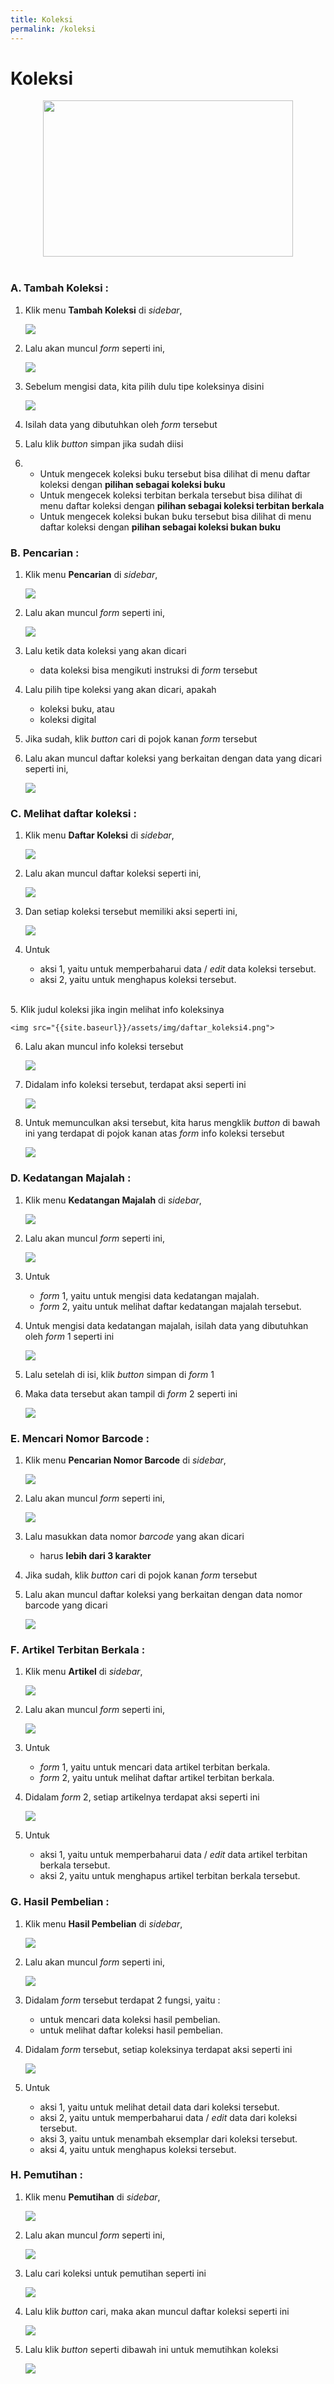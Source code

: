 ```yaml
---
title: Koleksi
permalink: /koleksi
---
```


# **Koleksi**

<center><img src="{{site.baseurl}}/assets/img/koleksi_modul.jpg" width="400px" height="250px"></center>


<br>

### A. Tambah Koleksi :

1. Klik menu **Tambah Koleksi** di *sidebar*,

	<img src="{{site.baseurl}}/assets/img/tambah_koleksi1.png">

2. Lalu akan muncul *form* seperti ini,

	<img src="{{site.baseurl}}/assets/img/tambah_koleksi2.png">

3. Sebelum mengisi data, kita pilih dulu tipe koleksinya disini

	<img src="{{site.baseurl}}/assets/img/tambah_koleksi3.png">

4. Isilah data yang dibutuhkan oleh *form* tersebut

5. Lalu klik *button* simpan jika sudah diisi

6.  - Untuk mengecek koleksi buku tersebut bisa dilihat di menu daftar koleksi dengan **pilihan sebagai koleksi buku**
	- Untuk mengecek koleksi terbitan berkala tersebut bisa dilihat di menu daftar koleksi dengan **pilihan sebagai koleksi terbitan berkala**
	- Untuk mengecek koleksi bukan buku tersebut bisa dilihat di menu daftar koleksi dengan **pilihan sebagai koleksi bukan buku**

### B. Pencarian :

1. Klik menu **Pencarian** di *sidebar*,
	
	<img src="{{site.baseurl}}/assets/img/pencarian_koleksi1.png">

2. Lalu akan muncul *form* seperti ini,

	<img src="{{site.baseurl}}/assets/img/pencarian_koleksi2.png">

3. Lalu ketik data koleksi yang akan dicari
	- data koleksi bisa mengikuti instruksi di *form* tersebut

4. Lalu pilih tipe koleksi yang akan dicari, apakah
	- koleksi buku, atau
	- koleksi digital	

5. Jika sudah, klik *button* cari di pojok kanan *form* tersebut

6. Lalu akan muncul daftar koleksi yang berkaitan dengan data yang dicari seperti ini,

	<img src="{{site.baseurl}}/assets/img/pencarian_koleksi3.png">


### C. Melihat daftar koleksi :

1. Klik menu **Daftar Koleksi** di *sidebar*,
	
	<img src="{{site.baseurl}}/assets/img/daftar_koleksi1.png">

2. Lalu akan muncul daftar koleksi seperti ini,

	<img src="{{site.baseurl}}/assets/img/daftar_koleksi2.png">

3. Dan setiap koleksi tersebut memiliki aksi seperti ini,

	<img src="{{site.baseurl}}/assets/img/daftar_koleksi3.png"> 

4. Untuk 	
	- aksi 1, yaitu untuk memperbaharui data / *edit* data koleksi tersebut.
	- aksi 2, yaitu untuk menghapus koleksi tersebut.
<br>
5. Klik judul koleksi jika ingin melihat info koleksinya	

	<img src="{{site.baseurl}}/assets/img/daftar_koleksi4.png"> 

6. 	Lalu akan muncul info koleksi tersebut

	<img src="{{site.baseurl}}/assets/img/daftar_koleksi5.png"> 

7. Didalam info koleksi tersebut, terdapat aksi seperti ini
	
	<img src="{{site.baseurl}}/assets/img/daftar_koleksi6.png"> 	

8. Untuk memunculkan aksi tersebut, kita harus mengklik *button* di bawah ini yang terdapat di pojok kanan atas *form* info koleksi tersebut

	<img src="{{site.baseurl}}/assets/img/daftar_koleksi7.png"> 


### D. Kedatangan Majalah :

1. Klik menu **Kedatangan Majalah** di *sidebar*,
	
	<img src="{{site.baseurl}}/assets/img/kedatangan_majalah1.png">

2. Lalu akan muncul *form* seperti ini,

	<img src="{{site.baseurl}}/assets/img/kedatangan_majalah2.png">

4. Untuk 		
	- *form* 1, yaitu untuk mengisi data kedatangan majalah.
	- *form* 2, yaitu untuk melihat daftar kedatangan majalah tersebut.

5. Untuk mengisi data kedatangan majalah, isilah data yang dibutuhkan oleh *form* 1 seperti ini

	<img src="{{site.baseurl}}/assets/img/kedatangan_majalah3.png"> 

6. Lalu setelah di isi, klik *button* simpan di *form* 1

7. Maka data tersebut akan tampil di *form* 2 seperti ini

	<img src="{{site.baseurl}}/assets/img/kedatangan_majalah4.png"> 


### E. Mencari Nomor Barcode :

1. Klik menu **Pencarian Nomor Barcode** di *sidebar*,
	
	<img src="{{site.baseurl}}/assets/img/pencarian_nomor_barcode1.png">

2. Lalu akan muncul *form* seperti ini,

	<img src="{{site.baseurl}}/assets/img/pencarian_nomor_barcode2.png">

3. Lalu masukkan data nomor *barcode* yang akan dicari	
	-  harus **lebih dari 3 karakter**

4. Jika sudah, klik *button* cari di pojok kanan *form* tersebut

5. Lalu akan muncul daftar koleksi yang berkaitan dengan data nomor barcode yang dicari

	<img src="{{site.baseurl}}/assets/img/pencarian_nomor_barcode3.png">


### F. Artikel Terbitan Berkala :

1. Klik menu **Artikel** di *sidebar*,
	
	<img src="{{site.baseurl}}/assets/img/artikel_berita1.png">

2. Lalu akan muncul *form* seperti ini,

	<img src="{{site.baseurl}}/assets/img/artikel_berita2.png">

3. Untuk 		
	- *form* 1, yaitu untuk mencari data artikel terbitan berkala.
	- *form* 2, yaitu untuk melihat daftar artikel terbitan berkala.

4. Didalam *form* 2, setiap artikelnya terdapat aksi seperti ini
	
	<img src="{{site.baseurl}}/assets/img/artikel_berita3.png"> 	

5. Untuk 	
	- aksi 1, yaitu untuk memperbaharui data / *edit* data artikel terbitan berkala tersebut.
	- aksi 2, yaitu untuk menghapus artikel terbitan berkala tersebut.


### G. Hasil Pembelian :

1. Klik menu **Hasil Pembelian** di *sidebar*,
	
	<img src="{{site.baseurl}}/assets/img/hasil_pembelian1.png">

2. Lalu akan muncul *form* seperti ini,

	<img src="{{site.baseurl}}/assets/img/hasil_pembelian2.png">

3. Didalam *form* tersebut terdapat 2 fungsi, yaitu : 		
	- untuk mencari data koleksi hasil pembelian.
	- untuk melihat daftar koleksi hasil pembelian.

4. Didalam *form* tersebut, setiap koleksinya terdapat aksi seperti ini
	
	<img src="{{site.baseurl}}/assets/img/hasil_pembelian3.png"> 	

5. Untuk 	
	- aksi 1, yaitu untuk melihat detail data dari koleksi tersebut.
	- aksi 2, yaitu untuk memperbaharui data / *edit* data dari koleksi tersebut.
	- aksi 3, yaitu untuk menambah eksemplar dari koleksi tersebut.
	- aksi 4, yaitu untuk menghapus koleksi tersebut.


### H. Pemutihan :

1. Klik menu **Pemutihan** di *sidebar*,
	
	<img src="{{site.baseurl}}/assets/img/pemutihan1.png">	

2. Lalu akan muncul *form* seperti ini,

	<img src="{{site.baseurl}}/assets/img/pemutihan2.png">

3. Lalu cari koleksi untuk pemutihan seperti ini

	<img src="{{site.baseurl}}/assets/img/pemutihan3.png">

4. Lalu klik *button* cari, maka akan muncul daftar koleksi seperti ini

	<img src="{{site.baseurl}}/assets/img/pemutihan4.png">

5. Lalu klik *button* seperti dibawah ini untuk memutihkan koleksi

	<img src="{{site.baseurl}}/assets/img/pemutihan5.png">
